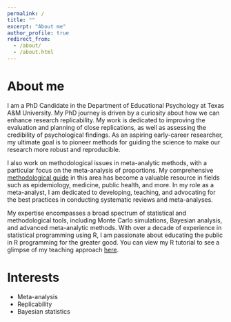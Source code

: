 ```yaml
---
permalink: /
title: ""
excerpt: "About me"
author_profile: true
redirect_from: 
  - /about/
  - /about.html
---
```

# About me

I am a PhD Candidate in the Department of Educational Psychology at Texas A&M University. My PhD journey is driven by a curiosity about how we can enhance research replicability. My work is dedicated to improving the evaluation and planning of close replications, as well as assessing the credibility of psychological findings. As an aspiring early-career researcher, my ultimate goal is to pioneer methods for guiding the science to make our research more robust and reproducible.

I also work on methodological issues in meta-analytic methods, with a particular focus on the meta-analysis of proportions. My comprehensive [methodological guide](https://www.researchgate.net/publication/375451196_Conducting_Meta-analyses_of_Proportions_in_R) in this area has become a valuable resource in fields such as epidemiology, medicine, public health, and more. In my role as a meta-analyst, I am dedicated to developing, teaching, and advocating for the best practices in conducting systematic reviews and meta-analyses.

My expertise encompasses a broad spectrum of statistical and methodological tools, including Monte Carlo simulations, Bayesian analysis, and advanced meta-analytic methods. With over a decade of experience in statistical programming using R, I am passionate about educating the public in R programming for the greater good. You can view my R tutorial to see a glimpse of my teaching approach [here](https://www.youtube.com/watch?v=2wbXTFvaRnM&t=764s).

# Interests 
- Meta-analysis 
- Replicability
- Bayesian statistics
